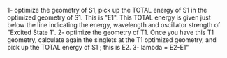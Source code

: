 1- optimize the geometry of S1, pick up the TOTAL energy of S1 in the optimized geometry of S1. This is "E1". 
This TOTAL energy is given just below the line indicating the energy, wavelength and oscillator strength of "Excited State 1". 
2- optimize the geometry of T1. Once you have this T1 geometry, calculate again the singlets at the T1 optimized geometry, and pick up the TOTAL energy of S1 ; this is E2.
3- lambda = E2-E1"
